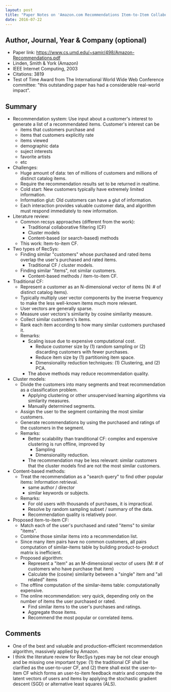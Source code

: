 ```yaml
---
layout: post
title: "Paper Notes on 'Amazon.com Recommendations Item-to-Item Collaborative Filtering'"
date: 2016-07-22
---
```


## Author, Journal, Year & Company (optional)

- Paper link: https://www.cs.umd.edu/~samir/498/Amazon-Recommendations.pdf
- Linden, Smith & York (Amazon)
- IEEE Internet Computing, 2003
- Citations: 3819
- Test of Time Award from The International World Wide Web Conference committee: "this outstanding paper has had a considerable real-world impact".

## Summary

- Recommendation system: Use input about a customer's interest to generate a list of a recommendated items. Customer's interest can be
  * items that customers purchase and 
  * items that customers explicitly rate
  * items viewed
  * demographic data
  * suject interests
  * favorite artists
  * etc
- Challenges:
  * Huge amount of data: ten of millions of customers and millions of distinct catalog items.
  * Require the recommendation results set to be returned in realtime.
  * Cold start: New customers typically have extremely limited information.
  * Information glut: Old customers can have a glut of information.
  * Each interaction provides valuable customer data, and algorithm must respond immediately to new information.
- Literature review:
  * Common recsys approaches (different from the work):
    - Traditional collaborative filtering (CF)
    - Cluster models
    - Content-based (or search-based) methods
  * This work: Item-to-item CF.
- Two types of RecSys:
  * Finding similar "customers" whose purchased and rated items overlap the user's purchased and rated items.
    - Traditional CF / cluster models.
  * Finding similar "items", not similar customers.
    - Content-based methods / item-to-item CF.
- Traditional CF:
  * Represent a customer as an N-dimensional vector of items (N: # of distinct catalog items).
  * Typically multiply user vector components by the inverse frequency to make the less well-known items much more relevant.
  * User vectors are generally sparse.
  * Measure user vectors's similarity by cosine similarity measure.
  * Collect similar customers's items.
  * Rank each item according to how many similar customers purchased it.
  * Remarks:
    - Scaling issue due to expensive computational cost.
      * Reduce customer size by (1) random sampling or (2) discarding customers with fewer purchases.
      * Reduce item size by (1) partitioning item space.
      * Dimensionality reduction techniques: (1) Clustering, and (2) PCA.
    - The above methods may reduce recommendation quality.
- Cluster models:
  * Divide the customers into many segments and treat recommendation as a classification problem.
    - Applying clustering or other unsupervised learning algortihms via similarity measures.
    - Manually determined segments.
  * Assign the user to the segment containing the most similar customers.
  * Generate recommendations by using the purchased and ratings of the customers in the segment.
  * Remarks:
    - Better scalability than tranditional CF: complex and expensive clustering is run offline, improved by
      * Sampling
      * Dimensionality reduction.
    - The recommendation may be less relevant: similar customers that the cluster models find are not the most similar customers.
- Content-based methods:
  * Treat the recommendation as a "search query" to find other popular items: Information retrieval.
    - same author / director
    - similar keywords or subjects.
  * Remarks:
    - For old users with thousands of purchases, it is impractical.
    - Resolve by random sampling subset / summary of the data.
    - Recommendation quality is relatively poor.
- Proposed item-to-item CF:
  * Match each of the user's purchased and rated "items" to similar "items".
  * Combine those similar items into a recommendation list.
  * Since many item pairs have no common customers, all pairs computation of similar-items table by building product-to-product matrix is inefficient.
  * Proposed algorithm: 
    - Represent a "item" as an M-dimensional vector of users (M: # of customers who have purchase that item)
    - Calculate the (cosine) similarity between a "single" item and "all related" items
  * The offline computation of the similar-items table: computationally expensive.
  * The online recommendation: very quick, depending only on the number of items the user purchased or rated.
    - Find similar items to the user's purchases and ratings.
    - Aggregate those items.
    - Recommend the most popular or correlated items.

## Comments

- One of the best and valuable and production-efficient recommendation algorithm, massively applied by Amazon.
- I think the literature review for RecSys types may be not clear enough and be missing one important type: (1) the traditional CF shall be clarified as the user-to-user CF, and (2) there shall exist the user-to-item CF which forms an user-to-item feedback matrix and compute the latent vectors of users and items by applying the stochastic gradient descent (SGD) or alternative least squares (ALS).


